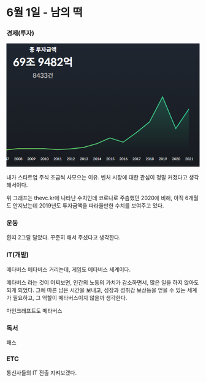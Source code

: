 # 6월 1일 - 남의 떡

### 경제\(투자\)

![](../.gitbook/assets/image%20%2834%29.png)

내가 스타트업 주식 조금씩 사모으는 이유. 벤처 시장에 대한 관심이 정말 커졌다고 생각해서이다.

위 그래프는 thevc.kr에 나타난 수치인데 코로나로 주츰했던 2020에 비해, 아직 6개월도 안지났는데 2019년도 투자금액을 따라올만한 수치를 보여주고 있다.

### 운동

흰띠 2그랄 달았다. 꾸준히 해서 주셨다고 생각한다.  


### IT\(개발\)

메타버스 메타버스 거리는데, 게임도 메타버스 세계이다.

메타버스 라는 것이 어찌보면, 인간의 노동의 가치가 감소하면서, 많은 일을 하지 않아도 되게 되었다. 그에 따른 남은 시간을 보내고, 성장과 성취감 보상등을 얻을 수 있는 세계가 필요하고, 그 역할이 메타버스이지 않을까 생각한다.

마인크래프트도 메타버스

### 독서

패스  

### ETC

통신사들의 IT 진출 지켜보겠다.

